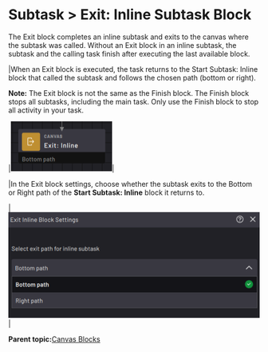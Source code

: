 # Subtask \> Exit: Inline Subtask Block

The Exit block completes an inline subtask and exits to the canvas where the subtask was called. Without an Exit block in an inline subtask, the subtask and the calling task finish after executing the last available block.

|When an Exit block is executed, the task returns to the Start Subtask: Inline block that called the subtask and follows the chosen path \(bottom or right\).

**Note:** The Exit block is not the same as the Finish block. The Finish block stops all subtasks, including the main task. Only use the Finish block to stop all activity in your task.

|![](../Images/TaskCanvasBlockGlossary/Canvas-ExitSubtask-Block.png)|

|In the Exit block settings, choose whether the subtask exits to the Bottom or Right path of the **Start Subtask: Inline** block it returns to.

|![](../Images/TaskCanvasBlockGlossary/Canvas-ExitSubtask-Settings.png)|

**Parent topic:**[Canvas Blocks](../TaskCanvasBlockGlossary/Canvas-Overview.md)

